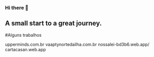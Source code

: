 ### Hi there 👋
## A small start to a great journey.

#Alguns trabalhos


upperminds.com.br
vaaptynortedailha.com.br
nossalei-bd3b6.web.app/
cartacasan.web.app


<!--
**SrZeh/SrZeh** is a ✨ _special_ ✨ repository because its `README.md` (this file) appears on your GitHub profile.

Here are some ideas to get you started:

- 🔭 I’m currently working on ...
- 🌱 I’m currently learning ...
- 👯 I’m looking to collaborate on ...
- 🤔 I’m looking for help with ...
- 💬 Ask me about ...
- 📫 How to reach me: ...
- 😄 Pronouns: ...
- ⚡ Fun fact: ...
-->
